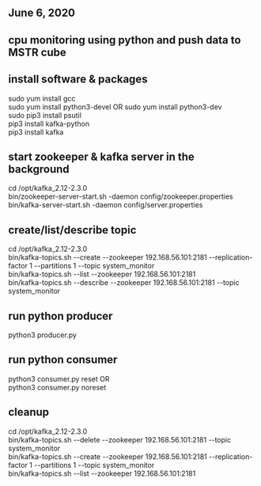 ## June 6, 2020
## cpu monitoring using python and push data to MSTR cube 

## install software & packages
sudo yum install gcc <br />
sudo yum install python3-devel OR sudo yum install python3-dev <br />
sudo pip3 install psutil <br /> 
pip3 install kafka-python <br />
pip3 install kafka <br />

## start zookeeper & kafka server in the background
cd /opt/kafka_2.12-2.3.0 <br /> 
bin/zookeeper-server-start.sh -daemon config/zookeeper.properties  <br />
bin/kafka-server-start.sh -daemon config/server.properties <br />

## create/list/describe topic
cd /opt/kafka_2.12-2.3.0  <br />
bin/kafka-topics.sh --create --zookeeper 192.168.56.101:2181 --replication-factor 1 --partitions 1 --topic system_monitor <br />
bin/kafka-topics.sh --list --zookeeper 192.168.56.101:2181 <br />
bin/kafka-topics.sh --describe --zookeeper 192.168.56.101:2181 --topic system_monitor <br />

## run python producer
python3 producer.py  <br />

## run python consumer
python3 consumer.py reset OR <br />
python3 consumer.py noreset <br />

## cleanup
cd /opt/kafka_2.12-2.3.0  <br />
bin/kafka-topics.sh --delete --zookeeper 192.168.56.101:2181 --topic system_monitor <br />
bin/kafka-topics.sh --create --zookeeper 192.168.56.101:2181 --replication-factor 1 --partitions 1 --topic system_monitor <br />
bin/kafka-topics.sh --list --zookeeper 192.168.56.101:2181 <br />
